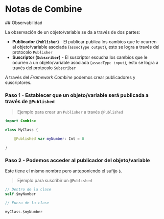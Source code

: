 # Notas de Combine

## Observabilidad

La observación de un objeto/variable se da a través de dos partes:

* **Publicador (`Publisher`)** - El publicar publica los cambios que le ocurren al objeto/variable asociada (`assocType output`), esto se logra a través del protocolo `Publisher`
* **Suscriptor (`Subscriber`)** - El suscriptor escucha los cambios que le ocurren a un objeto/variable asociada (`assocType input`), esto se logra a través del protocolo `Subscriber`

A través del *Framework Combine* podemos crear publicadores y suscriptores.

### Paso 1 - Establecer que un objeto/variable será publicada a través de `@Published`

> Ejemplo para crear un `Publisher` a través `@Published`

```swift
import Combine

class MyClass {

    @Published var myNumber: Int = 0

}
```

### Paso 2 - Podemos acceder al publicador del objeto/variable

Este tiene el mismo nombre pero anteponiendo el sufijo `$`.

> Ejemplo para suscribir un `@Published`

```swift
// Dentro de la clase
self.$myNumber

// Fuera de la clase

myClass.$myNumber
```
